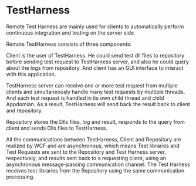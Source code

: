 # TestHarness

Remote Test Harness are mainly used for clients to automatically perform continuous integration and testing on the server side

Remote TestHarness consists of three components:

Client is the user of TestHarness. He could send test dll files to repository before sending test request to TestHarness server, and also he could query about the logs from repository. And client has an GUI interface to interact with this application.

TestHarness server can receive one or more test request from multiple clients and simultaneously handle many test requests by multiple threads. And each test request is handled in its own child thread and child Appdomian. As a result, TestHarness will send back the result back to client and repository.

Repository stores the Dlls files, log and result, responds to the query from client and sends Dlls files to TestHarness. 

All the communications between TestHarness, Client and Repository are realized by WCF and are asynchronous, which means Test libraries and Test Requests are sent to the Repository and Test Harness server, respectively, and results sent back to a requesting client, using an asynchronous message-passing communication channel. The Test Harness receives test libraries from the Repository using the same communication processing. 


